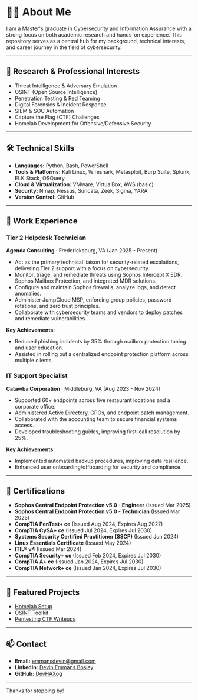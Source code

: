 # 👨‍💻 About Me

I am a Master's graduate in Cybersecurity and Information Assurance with a strong focus on both academic research and hands-on experience. This repository serves as a central hub for my background, technical interests, and career journey in the field of cybersecurity.

---

## 🔬 Research & Professional Interests

- Threat Intelligence & Adversary Emulation  
- OSINT (Open Source Intelligence)  
- Penetration Testing & Red Teaming  
- Digital Forensics & Incident Response  
- SIEM & SOC Automation  
- Capture the Flag (CTF) Challenges  
- Homelab Development for Offensive/Defensive Security

---

## 🛠️ Technical Skills

- **Languages:** Python, Bash, PowerShell  
- **Tools & Platforms:** Kali Linux, Wireshark, Metasploit, Burp Suite, Splunk, ELK Stack, OSQuery  
- **Cloud & Virtualization:** VMware, VirtualBox, AWS (basic)  
- **Security:** Nmap, Nessus, Suricata, Zeek, Sigma, YARA  
- **Version Control:** GitHub

---

## 📜 Work Experience

### Tier 2 Helpdesk Technician  
**Agenda Consulting** · Fredericksburg, VA (Jan 2025 - Present)

- Act as the primary technical liaison for security-related escalations, delivering Tier 2 support with a focus on cybersecurity.  
- Monitor, triage, and remediate threats using Sophos Intercept X EDR, Sophos Mailbox Protection, and integrated MDR solutions.  
- Configure and maintain Sophos firewalls, analyze logs, and detect anomalies.  
- Administer JumpCloud MSP, enforcing group policies, password rotations, and zero trust principles.  
- Collaborate with cybersecurity teams and vendors to deploy patches and remediate vulnerabilities.

**Key Achievements:**
- Reduced phishing incidents by 35% through mailbox protection tuning and user education.  
- Assisted in rolling out a centralized endpoint protection platform across multiple clients.

### IT Support Specialist  
**Catawba Corporation** · Middleburg, VA (Aug 2023 - Nov 2024)

- Supported 60+ endpoints across five restaurant locations and a corporate office.  
- Administered Active Directory, GPOs, and endpoint patch management.  
- Collaborated with the accounting team to secure financial systems access.  
- Developed troubleshooting guides, improving first-call resolution by 25%.

**Key Achievements:**
- Implemented automated backup procedures, improving data resilience.  
- Enhanced user onboarding/offboarding for security and compliance.

---

## 📜 Certifications

- **Sophos Central Endpoint Protection v5.0 - Engineer** (Issued Mar 2025)  
- **Sophos Central Endpoint Protection v5.0 - Technician** (Issued Mar 2025)  
- **CompTIA PenTest+ ce** (Issued Aug 2024, Expires Aug 2027)  
- **CompTIA CySA+ ce** (Issued Jul 2024, Expires Jul 2030)  
- **Systems Security Certified Practitioner (SSCP)** (Issued Jun 2024)  
- **Linux Essentials Certificate** (Issued May 2024)  
- **ITIL® v4** (Issued Mar 2024)  
- **CompTIA Security+ ce** (Issued Feb 2024, Expires Jul 2030)  
- **CompTIA A+ ce** (Issued Jan 2024, Expires Jul 2030)  
- **CompTIA Network+ ce** (Issued Jan 2024, Expires Jul 2030)

---

## 📂 Featured Projects

- [Homelab Setup](https://github.com/DevHAXog/homelab)  
- [OSINT Toolkit](https://github.com/DevHAXog/osint-tools)  
- [Pentesting CTF Writeups](https://github.com/DevHAXog/ctf-writeups)  

---

## 📫 Contact

- **Email:** emmansdevin@gmail.com
- **LinkedIn:** [Devin Emmans Bosley](https://www.linkedin.com/in/devin-emmans-bosley-491bb9203/)  
- **GitHub:** [DevHAXog](https://github.com/DevHAXog)

---

Thanks for stopping by!
